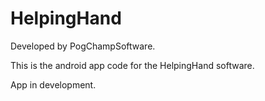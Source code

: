 # HelpingHand

Developed by PogChampSoftware.

This is the android app code for the HelpingHand software.

App in development.
